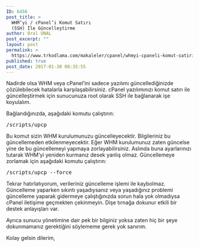 ```yaml
---
ID: 6456
post_title: >
  WHM’yi / cPanel’i Komut Satırı
  (SSH) İle Güncelleştirme
author: Oral ÜNAL
post_excerpt: ""
layout: post
permalink: >
  https://www.trkodlama.com/makaleler/cpanel/whmyi-cpaneli-komut-satiri-ssh-ile-guncellestirme-6456.html
published: true
post_date: 2017-01-30 08:35:55
---
```

Nadirde olsa WHM veya cPanel’ini sadece yazılımı güncellediğinizde çözülebilecek hatalarla karşılaşabilirsiniz. cPanel yazılımınızı komut satırı ile güncelleştirmek için sunucunuza root olarak SSH ile bağlanarak işe koyulalım.

Bağlandığınızda, aşağıdaki komutu çalıştırın:

<pre class="prettyprint lang-sh" data-start-line="1" data-visibility="visible" data-highlight="" data-caption="">/scripts/upcp</pre>

Bu komut sizin WHM kurulumunuzu güncelleyecektir. Bilgileriniz bu güncellemeden etkilenmeyecektir. Eğer WHM kurulumunuz zaten güncelse yine de bu güncellemeyi yapmaya zorlayabilirsiniz. Aslında buna ayarlarınızı tutarak WHM’yi yeniden kurmanız desek yanlış olmaz. Güncellemeye zorlamak için aşağıdaki komutu çalıştırın:

<pre class="prettyprint lang-sh" data-start-line="1" data-visibility="visible" data-highlight="" data-caption="">/scripts/upcp --force</pre>

Tekrar hatırlatıyorum, verileriniz güncelleme işlemi ile kaybolmaz. Güncelleme yaparken sıkıntı yaşadıysanız veya yaşadığınız problemi güncelleme yaparak gidermeye çalıştığınızda sorun hala yok olmadıysa cPanel iletişime geçmekten çekinmeyin. Dişe tırnağa dokunur etkili bir destek anlayışları var.

Ayrıca sunucu yönetimine dair pek bir bilginiz yoksa zaten hiç bir şeye dokunmamanız gerektiğini söylememe gerek yok sanırım.

Kolay gelsin dilerim,